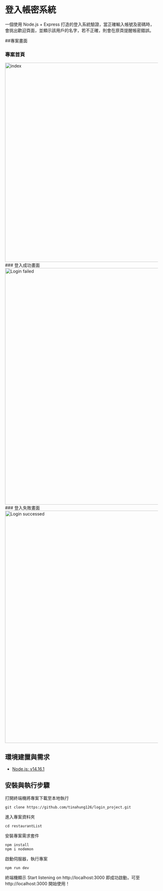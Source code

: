 # 登入帳密系統
一個使用 Node.js + Express 打造的登入系統驗證，當正確輸入帳號及密碼時，會挑出歡迎頁面，並顯示該用戶的名字，若不正確，則會在原頁提醒帳密錯誤。

##專案畫面
### 專案首頁
<img width="657" alt="index" src="https://user-images.githubusercontent.com/69742330/117444843-94a37080-af6c-11eb-930f-0d2654a46450.png">
### 登入成功畫面
<img width="780" alt="Login failed" src="https://user-images.githubusercontent.com/69742330/117444853-966d3400-af6c-11eb-8d27-86f92c9c7c46.png">
### 登入失敗畫面
<img width="766" alt="Login successed" src="https://user-images.githubusercontent.com/69742330/117444860-979e6100-af6c-11eb-92cf-691167298331.png">

## 環境建置與需求
+ [Node.js: v14.16.1](https://nodejs.org/en/)

## 安裝與執行步驟
打開終端機將專案下載至本地執行
```
git clone https://github.com/tinahung126/login_project.git
```
進入專案資料夾
```
cd restaurantList
```
安裝專案需求套件
```
npm install 
npm i nodemon
```
啟動伺服器，執行專案
```
npm run dev
```
終端機顯示 Start listening on http://localhost:3000 即成功啟動，可至 http://localhost:3000 開始使用！
